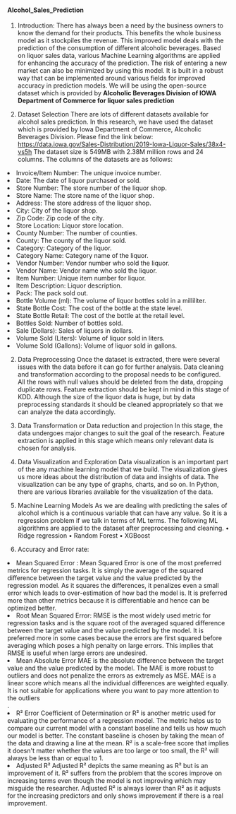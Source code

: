 #### Alcohol_Sales_Prediction
1. Introduction: There has always been a need by the business owners to know the demand for their products. This benefits the whole business model as it stockpiles the revenue. This improved model deals with the prediction of the consumption of different alcoholic beverages. Based on liquor sales data, various Machine Learning algorithms are applied for enhancing the accuracy of the prediction. The risk of entering a new market can also be minimized by using this model. It is built in a robust way that can be implemented around various fields for improved accuracy in prediction models. We will be using the open-source dataset which is provided by <b> Alcoholic Beverages Division of IOWA Department of Commerce for liquor sales prediction </b>

2. Dataset Selection
There are lots of different datasets available for alcohol sales prediction. In this research, we have used the dataset which is provided by Iowa Department of Commerce, Alcoholic Beverages Division. Please find the link below:
<a href="https://data.iowa.gov/Sales-Distribution/2019-Iowa-Liquor-Sales/38x4-vs5h">https://data.iowa.gov/Sales-Distribution/2019-Iowa-Liquor-Sales/38x4-vs5h</a>
The dataset size is 549MB with 2.38M million rows and 24 columns. The columns of the datasets are as follows:
  <li>Invoice/Item Number: The unique invoice number.</li>
  <li>Date: The date of liquor purchased or sold.</li>
  <li>Store Number: The store number of the liquor shop.</li>
  <li>Store Name: The store name of the liquor shop.</li>
  <li>Address: The store address of the liquor shop.</li>
  <li>City: City of the liquor shop.</li>
  <li>Zip Code: Zip code of the city.</li>
  <li>Store Location: Liquor store location.</li> 
  <li>County Number: The number of counties.</li>
  <li>County: The county of the liquor sold.</li>
  <li>Category: Category of the liquor.</li>
  <li>Category Name: Category name of the liquor.</li>
  <li>Vendor Number: Vendor number who sold the liquor.</li>
  <li>Vendor Name: Vendor name who sold the liquor.</li>
  <li>Item Number: Unique item number for liquor.</li>
  <li>Item Description: Liquor description.</li>
  <li>Pack: The pack sold out.</li>
  <li>Bottle Volume (ml): The volume of liquor bottles sold in a milliliter.</li>
  <li>State Bottle Cost: The cost of the bottle at the state level. </li>
  <li>State Bottle Retail: The cost of the bottle at the retail level.</li>
  <li>Bottles Sold: Number of bottles sold.</li>
  <li>Sale (Dollars): Sales of liquors in dollars.</li> 
  <li>Volume Sold (Liters): Volume of liquor sold in liters.</li> 
  <li>Volume Sold (Gallons): Volume of liquor sold in gallons.</li>


2. Data Preprocessing
Once the dataset is extracted, there were several issues with the data before it can go for further analysis. Data cleaning and transformation according to the proposal needs to be configured. All the rows with null values should be deleted from the data, dropping duplicate rows. Feature extraction should be kept in mind in this stage of KDD. Although the size of the liquor data is huge, but by data preprocessing standards it should be cleaned appropriately so that we can analyze the data accordingly.

3. Data Transformation or Data reduction and projection
In this stage, the data undergoes major changes to suit the goal of the research. Feature extraction is applied in this stage which means only relevant data is chosen for analysis.

4. Data Visualization and Exploration
Data visualization is an important part of the any machine learning model that we build. The visualization gives us more ideas about the distribution of data and insights of data. The visualization can be any type of graphs, charts, and so on. In Python, there are various libraries available for the visualization of the data.

5. Machine Learning Models
As we are dealing with predicting the sales of alcohol which is a continuous variable that can have any value. So it is a regression problem if we talk in terms of ML terms. The following ML algorithms are applied to the dataset after preprocessing and cleaning. 
•	Ridge regression
•	Random Forest
•	XGBoost


6. Accuracy and Error rate: 
<li> Mean Squared Error : Mean Squared Error is one of the most preferred metrics for regression tasks. It is simply the average of the squared difference between               the target value and the value predicted by the regression model. As it squares the differences, it penalizes even a small error which leads to over-estimation of how           bad the model is. It is preferred more than other metrics because it is differentiable and hence can be optimized better.</li>
        
<li> Root Mean Squared Error: RMSE is the most widely used metric for regression tasks and is the square root of the averaged squared difference between the target               value and the value predicted by the model. It is preferred more in some cases because the errors are first squared before averaging which poses a high penalty on large         errors. This implies that RMSE is useful when large errors are undesired.</li>
        
<li> Mean Absolute Error
MAE is the absolute difference between the target value and the value predicted by the model. The MAE is more robust to outliers and does not penalize the errors as             extremely as MSE. MAE is a linear score which means all the individual differences are weighted equally. It is not suitable for applications where you want to pay more           attention to the outliers</li>.
        
<li> R² Error
Coefficient of Determination or R² is another metric used for evaluating the performance of a regression model. The metric helps us to compare our current model with a           constant baseline and tells us how much our model is better. The constant baseline is chosen by taking the mean of the data and drawing a line at the mean. R² is a               scale-free score that implies it doesn't matter whether the values are too large or too small, the R² will always be less than or equal to 1. </li>
        
<li> Adjusted R²
Adjusted R² depicts the same meaning as R² but is an improvement of it. R² suffers from the problem that the scores improve on increasing terms even though the model is         not improving which may misguide the researcher. Adjusted R² is always lower than R² as it adjusts for the increasing predictors and only shows improvement if there is a         real improvement. 

        
        

        
